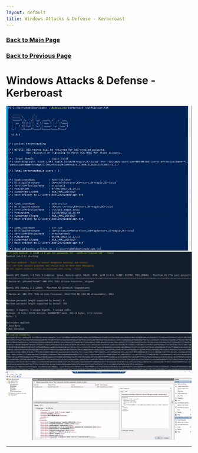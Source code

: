 ```yaml
---
layout: default
title: Windows Attacks & Defense - Kerberoast
---
```

### [Back to Main Page](/)
### [Back to Previous Page](../index-windowsAttacks-Defense.html)
# Windows Attacks & Defense - Kerberoast

![Photo1](/images/windowsAttacks-Defense/Kerberoast/kerberoast_1.png)
![Photo2](/images/windowsAttacks-Defense/Kerberoast/kerberoast_2.png)
![Photo3](/images/windowsAttacks-Defense/Kerberoast/kerberoast_3.png)
![Photo4](/images/windowsAttacks-Defense/Kerberoast/kerberoast_4.png)

---